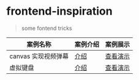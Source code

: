 # frontend-inspiration

> some fontend tricks

| 案例名称 | 案例介绍 | 案例展示 |
| --- | --- | --- |
| canvas 实现视频弹幕 | [介绍](./video-barrage/readme.md) | [查看演示](./video-barrage/index.html)|
| 虚拟键盘 | [介绍](./Keyboard/README.md) | [查看演示](./Keyboard/index.html)|